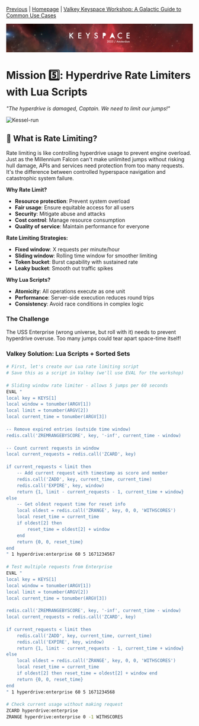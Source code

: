[Previous](../docs/missions.md) | [Homepage](../../../README.md) | [Valkey Keyspace Workshop: A Galactic Guide to Common Use Cases](../../../README.md)

![Keyspace](../../../static/img/keyspace-backdrop.png)

# Mission 5️⃣: Hyperdrive Rate Limiters with Lua Scripts

*"The hyperdrive is damaged, Captain. We need to limit our jumps!"*

![Kessel-run](https://media1.giphy.com/media/v1.Y2lkPTc5MGI3NjExbGpmbTc4dzBmMnloOHVyc3d4M3k1ZXgzcXcwaXJueXhqajJwejl5bCZlcD12MV9pbnRlcm5hbF9naWZfYnlfaWQmY3Q9Zw/xTiIzxt2LbvM1mi2nS/giphy.gif)

## 🌟 What is Rate Limiting?

Rate limiting is like controlling hyperdrive usage to prevent engine overload. Just as the Millennium Falcon can't make unlimited jumps without risking hull damage, APIs and services need protection from too many requests. It's the difference between controlled hyperspace navigation and catastrophic system failure.

**Why Rate Limit?**

- **Resource protection**: Prevent system overload
- **Fair usage**: Ensure equitable access for all users  
- **Security**: Mitigate abuse and attacks
- **Cost control**: Manage resource consumption
- **Quality of service**: Maintain performance for everyone

**Rate Limiting Strategies:**

- **Fixed window**: X requests per minute/hour
- **Sliding window**: Rolling time window for smoother limiting
- **Token bucket**: Burst capability with sustained rate
- **Leaky bucket**: Smooth out traffic spikes

**Why Lua Scripts?**

- **Atomicity**: All operations execute as one unit
- **Performance**: Server-side execution reduces round trips
- **Consistency**: Avoid race conditions in complex logic

### The Challenge

The USS Enterprise (wrong universe, but roll with it) needs to prevent hyperdrive overuse. Too many jumps could tear apart space-time itself!

### Valkey Solution: Lua Scripts + Sorted Sets

```bash
# First, let's create our Lua rate limiting script
# Save this as a script in Valkey (we'll use EVAL for the workshop)

# Sliding window rate limiter - allows 5 jumps per 60 seconds
EVAL "
local key = KEYS[1]
local window = tonumber(ARGV[1])
local limit = tonumber(ARGV[2])  
local current_time = tonumber(ARGV[3])

-- Remove expired entries (outside time window)
redis.call('ZREMRANGEBYSCORE', key, '-inf', current_time - window)

-- Count current requests in window
local current_requests = redis.call('ZCARD', key)

if current_requests < limit then
    -- Add current request with timestamp as score and member
    redis.call('ZADD', key, current_time, current_time)
    redis.call('EXPIRE', key, window)
    return {1, limit - current_requests - 1, current_time + window}
else
    -- Get oldest request time for reset info
    local oldest = redis.call('ZRANGE', key, 0, 0, 'WITHSCORES')
    local reset_time = current_time
    if oldest[2] then
        reset_time = oldest[2] + window
    end
    return {0, 0, reset_time}
end
" 1 hyperdrive:enterprise 60 5 1671234567

# Test multiple requests from Enterprise
EVAL "
local key = KEYS[1]
local window = tonumber(ARGV[1]) 
local limit = tonumber(ARGV[2])
local current_time = tonumber(ARGV[3])

redis.call('ZREMRANGEBYSCORE', key, '-inf', current_time - window)
local current_requests = redis.call('ZCARD', key)

if current_requests < limit then
    redis.call('ZADD', key, current_time, current_time)
    redis.call('EXPIRE', key, window)
    return {1, limit - current_requests - 1, current_time + window}
else
    local oldest = redis.call('ZRANGE', key, 0, 0, 'WITHSCORES')
    local reset_time = current_time
    if oldest[2] then reset_time = oldest[2] + window end
    return {0, 0, reset_time}
end
" 1 hyperdrive:enterprise 60 5 1671234568

# Check current usage without making request
ZCARD hyperdrive:enterprise
ZRANGE hyperdrive:enterprise 0 -1 WITHSCORES
```
